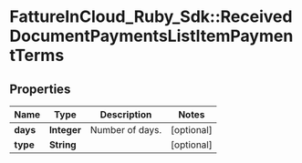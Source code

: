 # FattureInCloud_Ruby_Sdk::ReceivedDocumentPaymentsListItemPaymentTerms

## Properties

| Name | Type | Description | Notes |
| ---- | ---- | ----------- | ----- |
| **days** | **Integer** | Number of days. | [optional] |
| **type** | **String** |  | [optional] |

